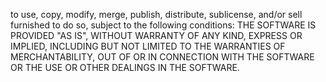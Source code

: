 to use, copy, modify, merge, publish, distribute, sublicense, and/or sell
furnished to do so, subject to the following conditions:
THE SOFTWARE IS PROVIDED "AS IS", WITHOUT WARRANTY OF ANY KIND, EXPRESS OR
IMPLIED, INCLUDING BUT NOT LIMITED TO THE WARRANTIES OF MERCHANTABILITY,
OUT OF OR IN CONNECTION WITH THE SOFTWARE OR THE USE OR OTHER DEALINGS IN THE
SOFTWARE.
